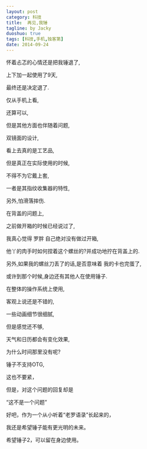 ```yaml
---
layout: post
category: 科技
title:  再见,我锤
tagline: by Jacky
duoshuo: true
tags: [科技,手机,独客第]
date: 2014-09-24
---
```


怀着忐忑的心情还是把我锤退了,

上下加一起使用了9天,

最终还是决定退了.

仅从手机上看,

还算可以,

但是其他方面也伴随着问题,

双镜面的设计,

看上去真的是工艺品,

但是真正在实际使用的时候,

不得不为它戴上套,

一者是其指纹收集器的特性,

另外,怕滑落摔伤.


在背盖的问题上,

之前做开箱的时候已经说过了,

我真心觉得 罗胖 自己绝对没有做过开箱,

他丫的肉手时如何捏着这个螺丝的?并成功地拧在背盖上的.

另外,如果我的螺丝刀丢了的话,是否意味着 我的卡也完蛋了,

或许到那个时候,身边还有其他人在使用锤子.


在整体的操作系统上使用,

客观上说还是不错的,

一些动画细节很细腻,

但是感觉还不够,

天气和日历都会有变化效果,

为什么时间那里没有呢?


锤子不支持OTG,

这也不要紧，

但是，对这个问题的回复却是

“这不是一个问题”


好吧，作为一个从小听着“老罗语录”长起来的，

我还是希望锤子能有更光明的未来。

希望锤子2，可以留在身边使用。


